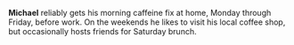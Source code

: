 **Michael** reliably gets his morning caffeine fix at home, Monday through Friday, before work. On the weekends he
 likes to visit his local coffee shop, but occasionally hosts friends for Saturday brunch.
